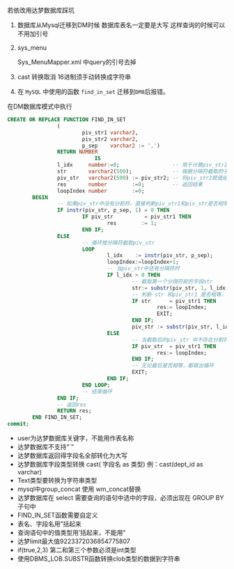 若依改用达梦数据库踩坑

1. 数据库从Mysql迁移到DM时候  数据库表名一定要是大写  这样查询的时候可以不用加引号

2. sys_menu

   Sys_MenuMapper.xml  中query的引号去掉

3. cast 转换取消  16进制须手动转换成字符串

4. 在 `MySQL` 中使用的函数 `find_in_set` 迁移到`DM8`后报错。

在DM数据库模式中执行

```sql
CREATE OR REPLACE FUNCTION FIND_IN_SET
                (
                        piv_str1 varchar2,
                        piv_str2 varchar2,
                        p_sep    varchar2 := ',')
                RETURN NUMBER
                            IS
                l_idx     number:=0;                 -- 用于计算piv_str2中分隔符的位置
                str       varchar2(500);             -- 根据分隔符截取的子字符串
                piv_str   varchar2(500) := piv_str2; -- 将piv_str2赋值给piv_str
                res       number        :=0;         -- 返回结果
                loopIndex number        :=0;
        BEGIN
                -- 如果piv_str中没有分割符，直接判断piv_str1和piv_str是否相等，相等 res=1
                IF instr(piv_str, p_sep, 1) = 0 THEN
                        IF piv_str          = piv_str1 THEN
                                res        := 1;
                        END IF;
                ELSE
                        -- 循环按分隔符截取piv_str
                        LOOP
                                l_idx    := instr(piv_str, p_sep);
                                loopIndex:=loopIndex+1;
                                -- 当piv_str中还有分隔符时
                                IF l_idx > 0 THEN
                                        -- 截取第一个分隔符前的字段str
                                        str:= substr(piv_str, 1, l_idx-1);
                                        -- 判断 str 和piv_str1 是否相等，相等 res=1 并结束循环判断
                                        IF str      = piv_str1 THEN
                                                res:= loopIndex;
                                                EXIT;
                                        END IF;
                                        piv_str := substr(piv_str, l_idx+length(p_sep));
                                ELSE
                                        -- 当截取后的piv_str 中不存在分割符时，判断piv_str和piv_str1是否相等，相等 res=1
                                        IF piv_str  = piv_str1 THEN
                                                res:= loopIndex;
                                        END IF;
                                        -- 无论最后是否相等，都跳出循环
                                        EXIT;
                                END IF;
                        END LOOP;
                        -- 结束循环
                END IF;
                -- 返回res
                RETURN res;
        END FIND_IN_SET;
commit;
```



- user为达梦数据库关键字，不能用作表名称
- 达梦数据库不支持“`”
- 达梦数据库返回得字段名全部转化为大写
- 达梦数据库字段类型转换 cast( 字段名 as 类型)  例：cast(dept_id as varchar)
- Text类型要转换为字符串类型
- mysql中group_concat 使用 wm_concat替换
- 达梦数据库在 select 需要查询的语句中选中的字段，必须出现在 GROUP BY 子句中
- FIND_IN_SET函数需要自定义
- 表名、字段名用”括起来
- 查询语句中的值类型用’括起来，不能用"
- 达梦limit最大值9223372036854775807
- if(true,2,3)  第二和第三个参数必须是int类型
- 使用DBMS_LOB.SUBSTR函数转换clob类型的数据到字符串

